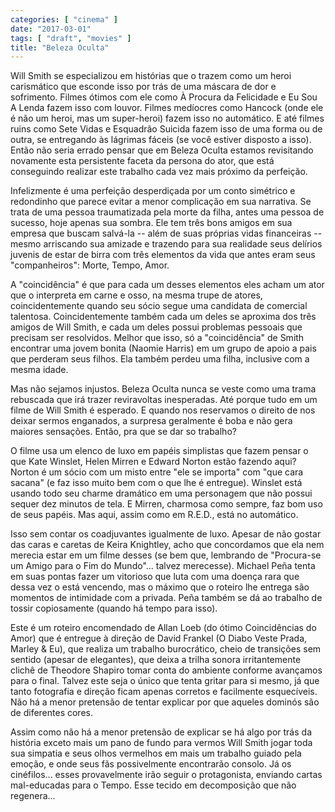 ```yaml
---
categories: [ "cinema" ]
date: "2017-03-01"
tags: [ "draft", "movies" ]
title: "Beleza Oculta"
---
```

Will Smith se especializou em histórias que o trazem como um heroi
carismático que esconde isso por trás de uma máscara de dor e
sofrimento. Filmes ótimos com ele como À Procura da Felicidade e Eu
Sou A Lenda fazem isso com louvor. Filmes medíocres como Hancock (onde
ele é não um heroi, mas um super-heroi) fazem isso no automático. E
até filmes ruins como Sete Vidas e Esquadrão Suicida fazem isso de uma
forma ou de outra, se entregando às lágrimas fáceis (se você estiver
disposto a isso). Então não seria errado pensar que em Beleza Oculta
estamos revisitando novamente esta persistente faceta da persona do ator,
que está conseguindo realizar este trabalho cada vez mais próximo da
perfeição.

Infelizmente é uma perfeição desperdiçada por um conto simétrico e
redondinho que parece evitar a menor complicação em sua narrativa. Se
trata de uma pessoa traumatizada pela morte da filha, antes uma pessoa de
sucesso, hoje apenas sua sombra. Ele tem três bons amigos em sua empresa
que buscam salvá-la -- além de suas próprias vidas financeiras --
mesmo arriscando sua amizade e trazendo para sua realidade seus delírios
juvenis de estar de birra com três elementos da vida que antes eram seus
"companheiros": Morte, Tempo, Amor.

A "coincidência" é que para cada um desses elementos eles acham
um ator que o interpreta em carne e osso, na mesma trupe de atores,
coincidentemente quando seu sócio segue uma candidata de comercial
talentosa. Coincidentemente também cada um deles se aproxima dos
três amigos de Will Smith, e cada um deles possui problemas pessoais
que precisam ser resolvidos. Melhor que isso, só a "coincidência"
de Smith encontrar uma jovem bonita (Naomie Harris) em um grupo de
apoio a pais que perderam seus filhos. Ela também perdeu uma filha,
inclusive com a mesma idade.

Mas não sejamos injustos. Beleza Oculta nunca se veste como uma trama
rebuscada que irá trazer reviravoltas inesperadas. Até porque tudo em
um filme de Will Smith é esperado. E quando nos reservamos o direito
de nos deixar sermos enganados, a surpresa geralmente é boba e não
gera maiores sensações. Então, pra que se dar so trabalho?

O filme usa um elenco de luxo em papéis simplistas que fazem pensar o que
Kate Winslet, Helen Mirren e Edward Norton estão fazendo aqui? Norton
é um sócio com um misto entre "ele se importa" com "que cara sacana"
(e faz isso muito bem com o que lhe é entregue). Winslet está usando
todo seu charme dramático em uma personagem que não possui sequer dez
minutos de tela. E Mirren, charmosa como sempre, faz bom uso de seus
papéis. Mas aqui, assim como em R.E.D., está no automático.

Isso sem contar os coadjuvantes igualmente de luxo. Apesar de não
gostar das caras e caretas de Keira Knightley, acho que concordamos
que ela nem merecia estar em um filme desses (se bem que, lembrando de
"Procura-se um Amigo para o Fim do Mundo"... talvez merecesse). Michael
Peña tenta em suas pontas fazer um vitorioso que luta com uma doença
rara que dessa vez o está vencendo, mas o máximo que o roteiro lhe
entrega são momentos de intimidade com a privada. Peña também se dá
ao trabalho de tossir copiosamente (quando há tempo para isso).

Este é um roteiro encomendado de Allan Loeb (do ótimo Coincidências
do Amor) que é entregue à direção de David Frankel (O Diabo Veste
Prada, Marley & Eu), que realiza um trabalho burocrático, cheio
de transições sem sentido (apesar de elegantes), que deixa a trilha
sonora irritantemente clichê de Theodore Shapiro tomar conta do ambiente
conforme avançamos para o final. Talvez este seja o único que tenta
gritar para si mesmo, já que tanto fotografia e direção ficam apenas
corretos e facilmente esquecíveis. Não há a menor pretensão de tentar
explicar por que aqueles dominós são de diferentes cores.

Assim como não há a menor pretensão de explicar se há algo por trás
da história exceto mais um pano de fundo para vermos Will Smith jogar
toda sua simpatia e seus olhos vermelhos em mais um trabalho guiado pela
emoção, e onde seus fãs possivelmente encontrarão consolo. Já os
cinéfilos... esses provavelmente irão seguir o protagonista, enviando
cartas mal-educadas para o Tempo. Esse tecido em decomposição que não
regenera...

